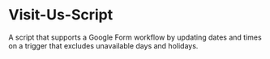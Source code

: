 # Visit-Us-Script
A script that supports a Google Form workflow by updating dates and times on a trigger that excludes unavailable days and holidays.
